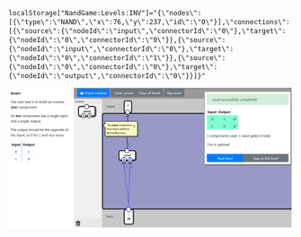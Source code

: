     localStorage["NandGame:Levels:INV"]="{\"nodes\":[{\"type\":\"NAND\",\"x\":76,\"y\":237,\"id\":\"0\"}],\"connections\":[{\"source\":{\"nodeId\":\"input\",\"connectorId\":\"0\"},\"target\":{\"nodeId\":\"0\",\"connectorId\":\"0\"}},{\"source\":{\"nodeId\":\"input\",\"connectorId\":\"0\"},\"target\":{\"nodeId\":\"0\",\"connectorId\":\"1\"}},{\"source\":{\"nodeId\":\"0\",\"connectorId\":\"0\"},\"target\":{\"nodeId\":\"output\",\"connectorId\":\"0\"}}]}"

![1/1](INV_GATE.png)